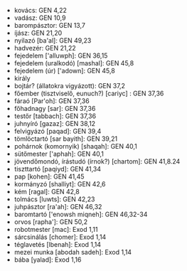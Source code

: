 - kovács: GEN 4,22
- vadász: GEN 10,9
- barompásztor: GEN 13,7
- íjász: GEN 21,20
 - nyilazó [ba'al]: GEN 49,23
- hadvezér: GEN 21,22
- fejedelem ['alluwph]: GEN 36,15
 - fejedelem (uralkodó) [mashal]: GEN 45,8
 - fejedelem (úr) ['adown]: GEN 45,8
- király
- bojtár? (állatokra vigyázott): GEN 37,2
- főember (tisztviselő, eunuch?) [cariyc] : GEN 37,36
- fáraó [Par'oh]: GEN 37,36
- főhadnagy [sar]: GEN 37,36
- testőr [tabbach]: GEN 37,36
- juhnyíró [gazaz]: GEN 38,12
- felvigyázó [paqad]: GEN 39,4
- tömlöctartó [sar bayith]: GEN 39,21
- pohárnok (komornyik) [shaqah]: GEN 40,1
- sütőmester ['aphah]: GEN 40,1
- jövendőmondó, írástudó (írnok?) [chartom]: GEN 41,8.24
- tiszttartó [paqiyd]: GEN 41,34
- pap [kohen]: GEN 41,45
- kormányzó [shalliyt]: GEN 42,6
- kém [ragal]: GEN 42,8
- tolmács [luwts]: GEN 42,23
- juhpásztor [ra'ah]: GEN 46,32
- baromtartó ['enowsh miqneh]: GEN 46,32-34
- orvos [rapha']: GEN 50,2
- robotmester [mac]: Exod 1,11
- sárcsinálás [chomer]: Exod 1,14
- téglavetés [lbenah]: Exod 1,14
- mezei munka [abodah sadeh]: Exod 1,14
- bába [yalad]: Exod 1,16